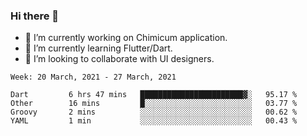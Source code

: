 ### Hi there 👋

<!--
**devcat37/devcat37** is a ✨ _special_ ✨ repository because its `README.md` (this file) appears on your GitHub profile.-->


- 🔭 I’m currently working on Chimicum application.
- 🌱 I’m currently learning Flutter/Dart.
- 👯 I’m looking to collaborate with UI designers.
<!-- - 🤔 I’m looking for help with ... -->

<!--START_SECTION:waka-->
```text
Week: 20 March, 2021 - 27 March, 2021

Dart         6 hrs 47 mins   ███████████████████████▓░   95.17 % 
Other        16 mins         █░░░░░░░░░░░░░░░░░░░░░░░░   03.77 % 
Groovy       2 mins          ░░░░░░░░░░░░░░░░░░░░░░░░░   00.62 % 
YAML         1 min           ░░░░░░░░░░░░░░░░░░░░░░░░░   00.43 % 
```
<!--END_SECTION:waka-->
